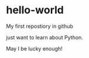 # hello-world
My first repostiory in github

just want to learn about Python.

May I be lucky enough!
